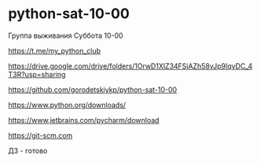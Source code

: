 # python-sat-10-00
Группа выживания Суббота 10-00

https://t.me/my_python_club

https://drive.google.com/drive/folders/1OrwD1XlZ34FSjAZh58vJp9IqyDC_4T3R?usp=sharing

https://github.com/gorodetskiykp/python-sat-10-00


https://www.python.org/downloads/

https://www.jetbrains.com/pycharm/download

https://git-scm.com

ДЗ - готово


